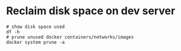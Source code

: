 # Reclaim disk space on dev server

```shell
# show disk space used
df -h
# prune unused docker containers/networks/images
docker system prune -a
```
